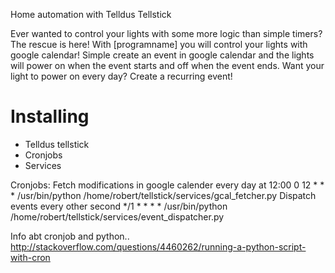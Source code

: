 Home automation with Telldus Tellstick

Ever wanted to control your lights with some more logic than simple timers? The rescue is here! With [programname] you will 
control your lights with google calendar! Simple create an event in google calendar and the lights will power on when the event starts 
and off when the event ends. Want your light to power on every day? Create a recurring event!

Installing
==========
* Telldus tellstick
* Cronjobs
* Services

Cronjobs:
Fetch modifications in google calender every day at 12:00
0 12 * * * /usr/bin/python /home/robert/tellstick/services/gcal_fetcher.py
Dispatch events every other second
*/1 * * * * /usr/bin/python /home/robert/tellstick/services/event_dispatcher.py

Info abt cronjob and python..
http://stackoverflow.com/questions/4460262/running-a-python-script-with-cron